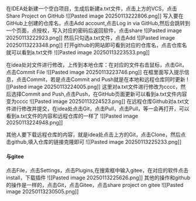 在IDEA处新建一个空白项目，生成后新建a.txt文件，点击上方的VCS，点击Share Project on GitHub
![[Pasted image 20250113222806.png]]
写入要在GitHub上创建的仓库名，点击Add account,点击Log in via GitHub,然后会跳转到一个页面，点授权，写入对应的密码后返回软件，点击share
![[Pasted image 20250113222923.png]]
然后只勾选a.txt文件，点击Add
![[Pasted image 20250113223348.png]]
打开github的网站即可看到对应的仓库名，点击仓库名就可以看到a.txt文件
![[Pasted image 20250113223533.png]]

在idea处对文件进行修改，上传到本地仓库：在对应的文件右击鼠标，点击Git，点击Commit File
![[Pasted image 20250113223746.png]]
在框里面写入提示信息，点击Commit，若是点击Commit and Push就是在本地和远程仓库同时更新
![[Pasted image 20250113224005.png]]
这里对a.txt文件进行修改为cccc，然后选择Commit and Push,点击Push，在GitHub页面更新可以看到a.txt文件内容变为cccc
![[Pasted image 20250113224523.png]] 在远程仓库Github对a.txt文件进行修改并提交，在idea处点击Git，点击Pull，点击Pull，等一会再打开，可以看到a.txt文件的内容和远程仓库的一样了
![[Pasted image 20250113224948.png]]

其他人要下载远程仓库的内容，就是idea处点击上方的Git，点击Clone，然后点击github,填入仓库的链接克隆即可
![[Pasted image 20250113225233.png]]

#### 与gitee
点击File，点击Settings，点击Plugins,在搜索框中输入gitee，在对应的软件点击install，下载插件
![[Pasted image 20250113225626.png]]
其他的操作和github的操作是一样的，点击Git，点击Gitee，点击share project on gitee
![[Pasted image 20250113230505.png]]
